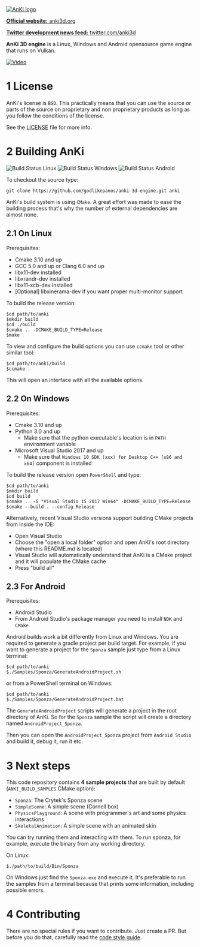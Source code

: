 [![AnKi logo](http://anki3d.org/wp-content/uploads/2015/11/logo_248.png)](http://anki3d.org)

[**Official website:** anki3d.org](https://www.anki3d.org)

[**Twitter development news feed:** twitter.com/anki3d](https://twitter.com/anki3d)

**AnKi 3D engine** is a Linux, Windows and Android opensource game engine that runs on Vulkan.

[![Video](http://img.youtube.com/vi/va7nZ2EFR4c/0.jpg)](http://www.youtube.com/watch?v=va7nZ2EFR4c)

1 License
=========

AnKi's license is `BSD`. This practically means that you can use the source or parts of the source on proprietary and
non proprietary products as long as you follow the conditions of the license.

See the [LICENSE](LICENSE) file for more info.

2 Building AnKi
===============

![Build Status Linux](https://github.com/godlikepanos/anki-3d-engine/actions/workflows/Linux.yml/badge.svg)
![Build Status Windows](https://github.com/godlikepanos/anki-3d-engine/actions/workflows/Windows.yml/badge.svg)
![Build Status Android](https://github.com/godlikepanos/anki-3d-engine/actions/workflows/Android.yml/badge.svg)

To checkout the source type:

	git clone https://github.com/godlikepanos/anki-3d-engine.git anki

AnKi's build system is using `CMake`. A great effort was made to ease the building process that's why the number of
external dependencies are almost none.

2.1 On Linux
------------

Prerequisites:

- Cmake 3.10 and up
- GCC 5.0 and up or Clang 6.0 and up
- libx11-dev installed
- libxrandr-dev installed
- libx11-xcb-dev installed
- [Optional] libxinerama-dev if you want proper multi-monitor support

To build the release version:

	$cd path/to/anki
	$mkdir build
	$cd ./build
	$cmake .. -DCMAKE_BUILD_TYPE=Release
	$make

To view and configure the build options you can use `ccmake` tool or other similar tool:

	$cd path/to/anki/build
	$ccmake .

This will open an interface with all the available options.

2.2 On Windows
--------------

Prerequisites:

- Cmake 3.10 and up
- Python 3.0 and up
	- Make sure that the python executable's location is in `PATH` environment variable
- Microsoft Visual Studio 2017 and up
	- Make sure that `Windows 10 SDK (xxx) for Desktop C++ [x86 and x64]` component is installed

To build the release version open `PowerShell` and type:

	$cd path/to/anki
	$mkdir build
	$cd build
	$cmake .. -G "Visual Studio 15 2017 Win64" -DCMAKE_BUILD_TYPE=Release
	$cmake --build . --config Release

Alternatively, recent Visual Studio versions support building CMake projects from inside the IDE:

- Open Visual Studio
- Choose the "open a local folder" option and open AnKi's root directory (where this README.md is located)
- Visual Studio will automatically understand that AnKi is a CMake project and it will populate the CMake cache
- Press "build all"

2.3 For Android
---------------

Prerequisites:

- Android Studio
- From Android Studio's package manager you need to install `NDK` and `CMake`

Android builds work a bit differently from Linux and Windows. You are required to generate a gradle project per build
target. For example, if you want to generate a project for the `Sponza` sample just type from a Linux terminal:

	$cd path/to/anki
	$./Samples/Sponza/GenerateAndroidProject.sh

or from a PowerShell terminal on Windows:

	$cd path/to/anki
	$./Samples/Sponza/GenerateAndroidProject.bat

The `GenerateAndroidProject` scripts will generate a project in the root directory of AnKi. So for the `Sponza` sample
the script will create a directory named `AndroidProject_Sponza`.

Then you can open the `AndroidProject_Sponza` project from `Android Studio` and build it, debug it, run it etc.

3 Next steps
============

This code repository contains **4 sample projects** that are built by default (`ANKI_BUILD_SAMPLES` CMake option):

- `Sponza`: The Crytek's Sponza scene
- `SimpleScene`: A simple scene (Cornell box)
- `PhysicsPlayground`: A scene with programmer's art and some physics interactions
- `SkeletalAnimation`: A simple scene with an animated skin

You can try running them and interacting with them. To run sponza, for example, execute the binary from any working
directory.

On Linux:

	$./path/to/build/Bin/Sponza

On Windows just find the `Sponza.exe` and execute it. It's preferable to run the samples from a terminal because that
prints some information, including possible errors.

4 Contributing
==============

There are no special rules if you want to contribute. Just create a PR. But before you do that, carefully read the
[code style guide](Docs/CodeStyle.md).
